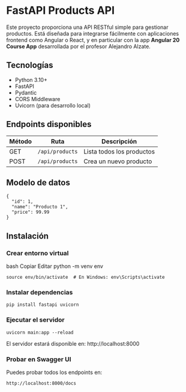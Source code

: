 # FastAPI Products API

Este proyecto proporciona una API RESTful simple para gestionar productos. Está diseñada para integrarse fácilmente con aplicaciones frontend como Angular o React, y en particular con la app **Angular 20 Course App** desarrollada por el profesor Alejandro Alzate.

## Tecnologías

- Python 3.10+
- FastAPI
- Pydantic
- CORS Middleware
- Uvicorn (para desarrollo local)

## Endpoints disponibles

| Método | Ruta                        | Descripción                        |
|--------|-----------------------------|------------------------------------|
| GET    | `/api/products`            | Lista todos los productos          |
| POST   | `/api/products`            | Crea un nuevo producto             |

## Modelo de datos

```
{
  "id": 1,
  "name": "Producto 1",
  "price": 99.99
}
```

## Instalación
### Crear entorno virtual
bash
Copiar
Editar
python -m venv env
```
source env/bin/activate  # En Windows: env\Scripts\activate
```

### Instalar dependencias

```
pip install fastapi uvicorn
```

### Ejecutar el servidor

```
uvicorn main:app --reload
```

El servidor estará disponible en: http://localhost:8000

### Probar en Swagger UI
Puedes probar todos los endpoints en:

```
http://localhost:8000/docs
```
